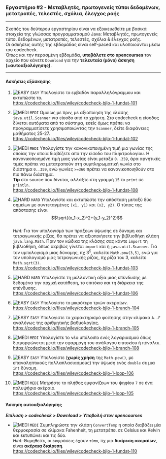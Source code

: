 ### Εργαστήριο #2 - Μεταβλητές, πρωτογενείς τύποι δεδομένων, μετατροπές, τελεστές, σχόλια, έλεγχος ροής
___
Σκοπός του δεύτερου εργαστηρίου είναι να εξοικειωθείτε με βασικά στοιχεία της γλώσσας προγραμματισμού Java: Μεταβλητές, πρωτογενείς τύποι δεδομένων, μετατροπές, τελεστές, σχόλια & έλεγχος ροής.  
Οι ασκήσεις αυτής της εβδομάδας είναι self-paced και υλοποιούνται μέσω του codecheck.  
Όπως και την περασμένη εβδομάδα, **υποβάλετε στο opencourses** τον αρχείο που κάνετε `Download` για την **τελευταία (μόνο) άσκηση (=αυτοαξιολόγησης)**.

___
#### Ασκήσεις εξάσκησης ####

1. ![EASY](https://github.com/riggas-ionio/java/blob/master/img/c5f015.png) `EASY`
Υπολογίστε το εμβαδόν παραλληλόγραμμου και εκτυπώστε το.  
    https://codecheck.io/files/wiley/codecheck-bjlo-1-fundat-101

2. ![MEDI](https://github.com/riggas-ionio/java/blob/master/img/ffa500.png) `MEDI`
   Ομοίως με πριν, με αξιοποίηση της κλάσης `java.util.Scanner` για είσοδο από το χρήστη. Στο codecheck η είσοδος δίνεται αυτόματα από το σύστημα, εσείς όμως πρέπει να προγραμματίσετε χρησιμοποιώντας την `Scanner`, δείτε διαφάνειες μαθήματος 25-27.  
    https://codecheck.io/files/wiley/codecheck-bjlo-1-fundat-102

2. ![MEDI](https://github.com/riggas-ionio/java/blob/master/img/ffa500.png) `MEDI`
    Υπολογίστε την κανονικοποιημένη τιμή μια γωνίας της οποίας την οποία διαβέζετε από την είσοδο του πληκτρολογίου. Η κανονικοποιημένη τιμή μιας γωνίας είναι μεταξύ `0..359`, άρα αρνητικές τιμές πρέπει να μετατραπούν στη συμπληρωματική γωνία στο διάστημα `0..359`, ενώ γωνίες `>=360` πρέπει να κανονικοποιηθούν στο πιο πάνω διάστημα.   
    **Tip** στο source που δίνεται, αλλάξτε στη γραμμή `15` το `print` σε `println`.  
    https://codecheck.io/files/wiley/codecheck-bjlo-1-fundat-108

3. ![HARD](https://github.com/riggas-ionio/java/blob/master/img/f03c15.png) `HARD`
   Υπολογίστε και εκτυπώστε την απόσταση μεταξύ δύο σημείων με συντεταγμένες `(x1, y1)` και  `(x2, y2)`. Ο τύπος της απόστασης είναι  
   $$\sqrt{(x_1-x_2)^2+(y_1-y_2)^2}$$  
   _Hint:_  Για τον υπολογισμό των πράξεων ύψωσης σε δύναμη και τετραγωνικής ρίζας, θα πρέπει να αξιοποιήσετε την βιβλιοθήκη κλάση `java.lang.Math`. Πριν τον κώδικα της κλάσης σας κάντε `import` τη βιβλιοθήκη, όπως ακριβώς γίνεται `import` και η `java.util.Scanner`. Για τον υμπολογισμό μιας δύναμης, πχ 3<sup>5</sup>, καλείτε `Math.pow(3,5)`, ενώ για τον υπολογισμό μιας τετραγωνικής ρίζας, πχ ρίζα του 3, καλείτε `Math.sqrt(3)`.  
   https://codecheck.io/files/wiley/codecheck-bjlo-1-fundat-103

3. ![HARD](https://github.com/riggas-ionio/java/blob/master/img/f03c15.png) `HARD`
    Υπολογίστε τη μελλοντική αξία μιας επένδυσης με δεδομένα την αρχική κατάθεση, το επιτόκιο και τη διάρκεια της επένδυσης.  
    https://codecheck.io/files/wiley/codecheck-bjlo-1-fundat-106

1. ![EASY](https://github.com/riggas-ionio/java/blob/master/img/c5f015.png) `EASY`
    Υπολογίστε το μικρότερο τριών ακεραίων.  
    https://codecheck.io/files/wiley/codecheck-bjlo-1-branch-104

1. ![EASY](https://github.com/riggas-ionio/java/blob/master/img/c5f015.png) `EASY`
    Υπολογίστε το χαρακτηρισμό φοίτησης στην κλίμακα `A..F` αναλόγως της αριθμητικής βαθμολογίας.  
    https://codecheck.io/files/wiley/codecheck-bjlo-1-branch-105

2. ![MEDI](https://github.com/riggas-ionio/java/blob/master/img/ffa500.png) `MEDI`
    Υπολογίστε το νέο υπόλοιπο ενός λογαριασμού όπως διαμορφώνεται μετά την εφαρμογή του ανάλογου επιτοκίου ή πέναλτυ.  
    https://codecheck.io/files/wiley/codecheck-bjlo-1-branch-108

1. ![EASY](https://github.com/riggas-ionio/java/blob/master/img/c5f015.png) `EASY`
    Υπολογίστε (**χωρίς χρήση** της `Math.pow()`, με επαναληπτικούς πολλαπλασιασμούς) την ύψωση ενός `double` σε μια `int` δύναμη.  
    https://codecheck.io/files/wiley/codecheck-bjlo-1-loop-106

2. ![MEDI](https://github.com/riggas-ionio/java/blob/master/img/ffa500.png) `MEDI`
    Μετρήστε το πλήθος εμφανίζεων του ψηφίου `7` σε ένα πολυψήφιο ακέραιο.  
    https://codecheck.io/files/wiley/codecheck-bjlo-1-loop-105

#### Άσκηση αυτοαξιολόγησης ####
_**Επίλυση > codecheck > Download > Υποβολή στον opencourses**_

*  ![MEDI](https://github.com/riggas-ionio/java/blob/master/img/ffa500.png) `MEDI`
    Συμπληρώστε την κλάση `ConvertTemp` η οποία διαβάζει μία θερμοκρασία σε κλίμακα Fahenheit, τη μετατρέπει σε Celsius και Kelvin και εκτυπώνει και τις δύο.  
    _Hint:_  Θυμηθείτε, οι εκφράσεις έχουν `τύπο`, πχ μια **διαίρεση ακεραίων**, είναι **ακέραια διαίρεση**.  
    https://codecheck.io/files/wiley/codecheck-bjlo-1-fundat-110
